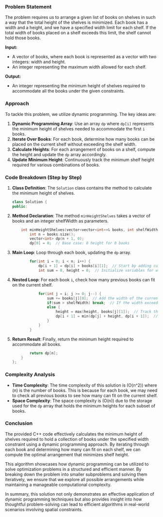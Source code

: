 
### Problem Statement
The problem requires us to arrange a given list of books on shelves in such a way that the total height of the shelves is minimized. Each book has a width and a height, and we have a specified width limit for each shelf. If the total width of books placed on a shelf exceeds this limit, the shelf cannot hold those books.

**Input:**
- A vector of books, where each book is represented as a vector with two integers: width and height.
- An integer representing the maximum width allowed for each shelf.

**Output:**
- An integer representing the minimum height of shelves required to accommodate all the books under the given constraints.

### Approach
To tackle this problem, we utilize dynamic programming. The key ideas are:
1. **Dynamic Programming Array**: Use an array `dp` where `dp[i]` represents the minimum height of shelves needed to accommodate the first `i` books.
2. **Iterate Over Books**: For each book, determine how many books can be placed on the current shelf without exceeding the shelf width.
3. **Calculate Heights**: For each arrangement of books on a shelf, compute the height and update the `dp` array accordingly.
4. **Update Minimum Height**: Continuously track the minimum shelf height required for various combinations of books.

### Code Breakdown (Step by Step)

1. **Class Definition**: The `Solution` class contains the method to calculate the minimum height of shelves.

   ```cpp
   class Solution {
   public:
   ```

2. **Method Declaration**: The method `minHeightShelves` takes a vector of books and an integer shelfWidth as parameters.

   ```cpp
       int minHeightShelves(vector<vector<int>>& books, int shelfWidth) {
           int n = books.size();
           vector<int> dp(n + 1, 0);
           dp[0] = 0;  // Base case: 0 height for 0 books
   ```

3. **Main Loop**: Loop through each book, updating the `dp` array.

   ```cpp
           for(int i = 0; i < n; i++) {
               dp[i + 1] = dp[i] + books[i][1];  // Start by adding current book height
               int sum = 0, height = 0;  // Initialize variables for width and height
   ```

4. **Nested Loop**: For each book `i`, check how many previous books can fit on the current shelf.

   ```cpp
               for(int j = i; j >= 0; j--) {
                   sum += books[j][0];  // Add the width of the current book to the sum
                   if(sum > shelfWidth) break;  // If the width exceeds the shelf limit, break
                   else {
                       height = max(height, books[j][1]);  // Track the maximum height on the shelf
                       dp[i + 1] = min(dp[j] + height, dp[i + 1]);  // Update dp array
                   }
               }
           }
   ```

5. **Return Result**: Finally, return the minimum height required to accommodate all books.

   ```cpp
           return dp[n];        
       }
   };
   ```

### Complexity Analysis
- **Time Complexity**: The time complexity of this solution is \(O(n^2)\) where \(n\) is the number of books. This is because for each book, we may need to check all previous books to see how many can fit on the current shelf.
- **Space Complexity**: The space complexity is \(O(n)\) due to the storage used for the `dp` array that holds the minimum heights for each subset of books.

### Conclusion
The provided C++ code effectively calculates the minimum height of shelves required to hold a collection of books under the specified width constraint using a dynamic programming approach. By iterating through each book and determining how many can fit on each shelf, we can compute the optimal arrangement that minimizes shelf height.

This algorithm showcases how dynamic programming can be utilized to solve optimization problems in a structured and efficient manner. By breaking down the problem into smaller subproblems and solving them iteratively, we ensure that we explore all possible arrangements while maintaining a manageable computational complexity.

In summary, this solution not only demonstrates an effective application of dynamic programming techniques but also provides insight into how thoughtful problem-solving can lead to efficient algorithms in real-world scenarios involving spatial constraints.
